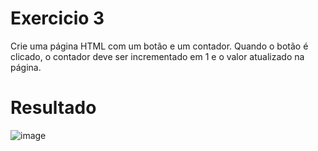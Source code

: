 # Exercicio 3
Crie uma página HTML com um botão e um contador. Quando o botão é clicado, o contador deve ser incrementado em 1 e o valor atualizado na página.

# Resultado
![image](https://github.com/soaresy/AC2/assets/144077766/d89aeb55-c1e0-4345-90f2-72f5ba957200)
